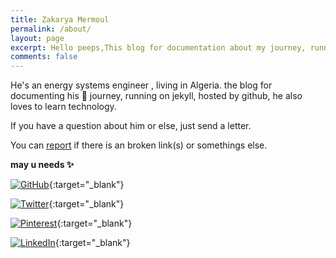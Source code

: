 ```yaml
---
title: Zakarya Mermoul
permalink: /about/
layout: page
excerpt: Hello peeps,This blog for documentation about my journey, running on jekyll, hosting on github.
comments: false
---
```


He's an energy systems engineer , living in Algeria. the blog for documenting his  🎒 journey, running on jekyll, hosted by github, he also loves to learn technology.

If you have a question about him or else, just send a letter.

You can [report](https://github.com/w4spy/w4spy.github.io/issues/new) if there is an broken link(s) or somethings else.

**may u needs ✨**

[![GitHub](https://img.shields.io/badge/{{site.author.github}}-%23121011.svg?logo=github)](https://github.com/w4spy){:target="_blank"}

[![Twitter](https://img.shields.io/twitter/url/https/twitter.com/w4spy.svg?style=social&label=%20%40w4spy)](https://twitter.com/w4spy){:target="_blank"}

[![Pinterest](https://img.shields.io/badge/%20%40pikyxell-%23E60023.svg?logo=Pinterest)](https://www.pinterest.com/pikyxell/){:target="_blank"}  

[![LinkedIn](https://img.shields.io/badge/zakarya-mermoul-%230077B5.svg?logo=linkedin)](https://www.linkedin.com/in/zakarya-mermoul/){:target="_blank"}